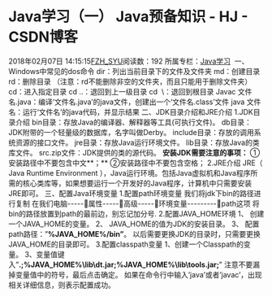 # Java学习（一） Java预备知识 - HJ - CSDN博客
2018年02月07日 14:15:15[FZH_SYU](https://me.csdn.net/feizaoSYUACM)阅读数：192
所属专栏：[Java学习](https://blog.csdn.net/column/details/19570.html)
 一、Windows中常见的dos命令
dir：列出当前目录下的文件及文件夹
md：创建目录
rd：删除目录 （注意：rd不能删除非空的文件夹，而且只能用于删除文件夹）
cd：进入指定目录
cd ..：退回到上一级目录
cd  \：退回到根目录
Javac 文件名.java：编译‘文件名.java’的java文件，创建出一个‘文件名.class’文件
java 文件名：运行‘文件名’的java代码，并显示结果
二、JDK目录介绍和JRE介绍
1.JDK目录介绍
bin目录：存放Java的编译器、解释器等工具(可执行文件)。
db目录：JDK附带的一个轻量级的数据库，名字叫做Derby。
include目录：存放的调用系统资源的接口文件。
jre目录：存放Java运行环境文件。
lib目录：存放Java的类库文件。
src.zip文件：JDK提供的类的源代码。
**安装JDK需要注意的事项：**
①安装路径中不要包含中文**；**
②安装路径中不要包含空格；
2.JRE介绍
JRE（ Java Runtime Environment ），Java运行环境。包括Java虚拟机和Java程序所需的核心类库等，如果想要运行一个开发好的Java程序，计算机中只需要安装JRE即可。
三、配置Java环境变量
1.配置path环境变量
我们将jdk下bin的路径进行复制
在我们电脑-----属性-----高级-----环境变量---------path这项
将bin的路径放置到path的最前边，别忘记加分号.
2.配置JAVA_HOME环境
1、 创建一个JAVA_HOME的变量。
2、 JAVA_HOME的值为JDK的安装目录。
3、 配置path路径：”**%JAVA_HOME%/bin”**。
以后需要更换JDK的目录时，只需要更换JAVA_HOME的目录即可。
3.配置classpath变量
1、创建一个Classpath的变量。
3、变量值键入”**.;%JAVA_HOME%\lib\dt.jar;%JAVA_HOME%\lib\tools.jar;**”
注意不要漏掉变量值中的符号，最后点击确定。
如果在命令行中输入’java’或者’javac’，出现相关详细信息，则表示配置成功。
